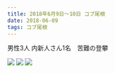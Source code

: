 ```yaml
---
title: 2018年6月9日～10日 コブ尾根
date: 2018-06-09
tags: コブ尾根
---
```

男性3人
内新人さん1名　苦難の登攀

![](/2018/06/09/20180609/20180609_1.jpg)
![](/2018/06/09/20180609/20180609_2.jpg)
![](/2018/06/09/20180609/20180609_3.jpg)
